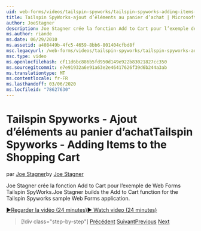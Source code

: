 ```yaml
---
uid: web-forms/videos/tailspin-spyworks/tailspin-spyworks-adding-items-to-the-shopping-cart
title: Tailspin SpyWorks-ajout d’éléments au panier d’achat | Microsoft Docs
author: JoeStagner
description: Joe Stagner crée la fonction Add to Cart pour l’exemple de Web Forms Tailspin SpyWorks.
ms.author: riande
ms.date: 06/29/2010
ms.assetid: a408449b-4fc5-4659-8bb6-801404cfbd8f
msc.legacyurl: /web-forms/videos/tailspin-spyworks/tailspin-spyworks-adding-items-to-the-shopping-cart
msc.type: video
ms.openlocfilehash: cf11d6bc886b5fd950d149e922b83021827cc350
ms.sourcegitcommit: e7e91932a6e91a63e2e46417626f39d6b244a3ab
ms.translationtype: MT
ms.contentlocale: fr-FR
ms.lasthandoff: 03/06/2020
ms.locfileid: "78627630"
---
```

# <a name="tailspin-spyworks---adding-items-to-the-shopping-cart"></a><span data-ttu-id="03106-103">Tailspin Spyworks - Ajout d’éléments au panier d’achat</span><span class="sxs-lookup"><span data-stu-id="03106-103">Tailspin Spyworks - Adding Items to the Shopping Cart</span></span>

<span data-ttu-id="03106-104">par [Joe Stagner](https://github.com/JoeStagner)</span><span class="sxs-lookup"><span data-stu-id="03106-104">by [Joe Stagner](https://github.com/JoeStagner)</span></span>

<span data-ttu-id="03106-105">Joe Stagner crée la fonction Add to Cart pour l’exemple de Web Forms Tailspin SpyWorks.</span><span class="sxs-lookup"><span data-stu-id="03106-105">Joe Stagner builds the Add to Cart function for the Tailspin Spyworks sample Web Forms application.</span></span>

[<span data-ttu-id="03106-106">&#9654;Regarder la vidéo (24 minutes)</span><span class="sxs-lookup"><span data-stu-id="03106-106">&#9654; Watch video (24 minutes)</span></span>](https://channel9.msdn.com/Blogs/ASP-NET-Site-Videos/tailspin-spyworks-adding-items-to-the-shopping-cart)

> [!div class="step-by-step"]
> <span data-ttu-id="03106-107">[Précédent](tailspin-spyworks-display-per-product-details.md)
> [Suivant](tailspin-spyworks-display-shopping-cart.md)</span><span class="sxs-lookup"><span data-stu-id="03106-107">[Previous](tailspin-spyworks-display-per-product-details.md)
[Next](tailspin-spyworks-display-shopping-cart.md)</span></span>
